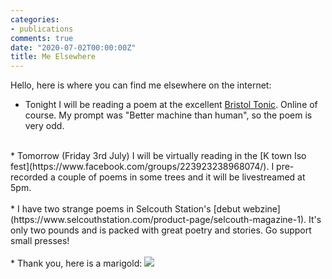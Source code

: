 ```yaml
---
categories:
- publications
comments: true
date: "2020-07-02T00:00:00Z"
title: Me Elsewhere
---
```

Hello, here is where you can find me elsewhere on the internet:

* Tonight I will be reading a poem at the excellent [Bristol Tonic](https://www.facebook.com/BristolTonic/). Online of course. My prompt was "Better machine than human", so the poem is very odd.<br />
<br />
* Tomorrow (Friday 3rd July) I will be virtually reading in the [K town Iso fest](https://www.facebook.com/groups/223923238968074/). I pre-recorded a couple of poems in some trees and it will be livestreamed at 5pm.<br />
<br />
* I have two strange poems in Selcouth Station's [debut webzine](https://www.selcouthstation.com/product-page/selcouth-magazine-1). It's only two pounds and is packed with great poetry and stories. Go support small presses!<br />
<br />
* Thank you, here is a marigold:
<img src="/assets/images/articles/marigold.jpg" class="responsive"><br>
